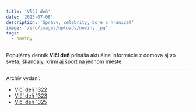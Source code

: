```yaml
---
title: 'Vlčí deň'
date: '2025-07-08'
description: 'Správy, celebrity, boje o hranice!'
image: '/src/images/uploads/noviny.jpg'
tags:
  - noviny
---
```


Populárny denník **Vlčí deň** prináša aktuálne informácie z domova aj zo sveta, škandály, krimi aj šport na jednom mieste.

***

Archív vydaní:
- [Vlčí deň 1322](/articles/Vlci-den-1322.md)
- [Vlčí deň 1323](/articles/Vlci-den-1323.md)
- [Vlčí deň 1325](/articles/Vlci-den-1325.md)
